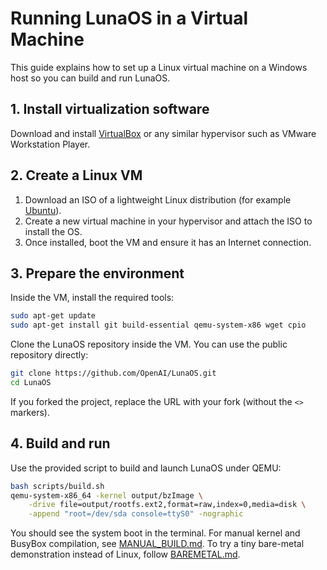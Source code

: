 # Running LunaOS in a Virtual Machine

This guide explains how to set up a Linux virtual machine on a Windows host so you can build and run LunaOS.

## 1. Install virtualization software

Download and install [VirtualBox](https://www.virtualbox.org/) or any similar hypervisor such as VMware Workstation Player.

## 2. Create a Linux VM

1. Download an ISO of a lightweight Linux distribution (for example [Ubuntu](https://ubuntu.com/download/desktop)).
2. Create a new virtual machine in your hypervisor and attach the ISO to install the OS.
3. Once installed, boot the VM and ensure it has an Internet connection.

## 3. Prepare the environment

Inside the VM, install the required tools:

```bash
sudo apt-get update
sudo apt-get install git build-essential qemu-system-x86 wget cpio
```

Clone the LunaOS repository inside the VM. You can use the public repository
directly:

```bash
git clone https://github.com/OpenAI/LunaOS.git
cd LunaOS
```

If you forked the project, replace the URL with your fork (without the `<>`
markers).

## 4. Build and run

Use the provided script to build and launch LunaOS under QEMU:

```bash
bash scripts/build.sh
qemu-system-x86_64 -kernel output/bzImage \
    -drive file=output/rootfs.ext2,format=raw,index=0,media=disk \
    -append "root=/dev/sda console=ttyS0" -nographic
```

You should see the system boot in the terminal. For manual kernel and BusyBox compilation, see [MANUAL_BUILD.md](MANUAL_BUILD.md).
To try a tiny bare-metal demonstration instead of Linux, follow [BAREMETAL.md](BAREMETAL.md).

